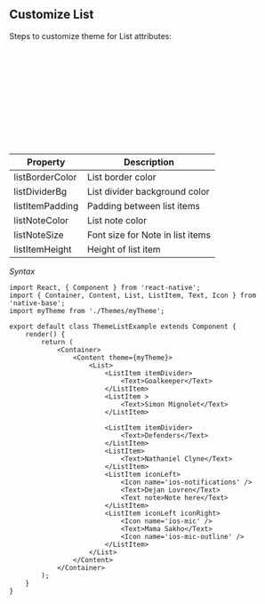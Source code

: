 ## Customize List

Steps to customize theme for List attributes:
<br />


<table>
  <thead>
    <tr style="border-style: hidden">
      <th style="border-style: hidden"><div style="background: url(../assets/iphone.png) no-repeat; padding: 63px 20px 100px 18px; width: 292px"><img src="{{('../assets/ios/guide/theme-list.png')}}" alt="" /></div></th>
    </tr>
  </thead>
</table>

<table class = "table table-hover" style="width: 75%; ">
        <thead>
            <tr>
                <th>Property</th>
                <th>Description</th>
            </tr>
        </thead>
        <tbody>
            <tr>
                <td>listBorderColor</td>
                <td>List border color</td>
            </tr>
            <tr>
                <td>listDividerBg</td>
                <td>List divider background color</td>
            </tr>
            <tr>
                <td>listItemPadding</td>
                <td>Padding between list items</td>
            </tr>
            <tr>
                <td>listNoteColor</td>
                <td>List note color</td>
            </tr>
            <tr>
                <td>listNoteSize</td>
                <td>Font size for Note in list items</td>
            </tr>
            <tr>
                <td>listItemHeight</td>
                <td>Height of list item</td>
            </tr>
        </tbody>
    </table>

*Syntax*

<pre class="line-numbers"><code class="language-jsx">import React, { Component } from 'react-native';
import { Container, Content, List, ListItem, Text, Icon } from 'native-base';
import myTheme from './Themes/myTheme';
​
export default class ThemeListExample extends Component {
    render() {
        return (
            &lt;Container>
                &lt;Content theme={myTheme}>
                    &lt;List>
                        &lt;ListItem itemDivider>
                            &lt;Text>Goalkeeper&lt;/Text>
                        &lt;/ListItem>
                        &lt;ListItem >
                            &lt;Text>Simon Mignolet&lt;/Text>
                        &lt;/ListItem>

                        &lt;ListItem itemDivider>
                            &lt;Text>Defenders&lt;/Text>
                        &lt;/ListItem>
                        &lt;ListItem>
                            &lt;Text>Nathaniel Clyne&lt;/Text>
                        &lt;/ListItem>
                        &lt;ListItem iconLeft>
                            &lt;Icon name='ios-notifications' />
                            &lt;Text>Dejan Lovren&lt;/Text>
                            &lt;Text note>Note here&lt;/Text>
                        &lt;/ListItem>
                        &lt;ListItem iconLeft iconRight>
                            &lt;Icon name='ios-mic' />
                            &lt;Text>Mama Sakho&lt;/Text>
                            &lt;Icon name='ios-mic-outline' />
                        &lt;/ListItem>
                    &lt;/List>
                &lt;/Content>
            &lt;/Container>
        );
    }
}</code></pre>
